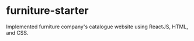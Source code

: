 # furniture-starter

Implemented furniture company's catalogue website using ReactJS, HTML, and CSS. 

